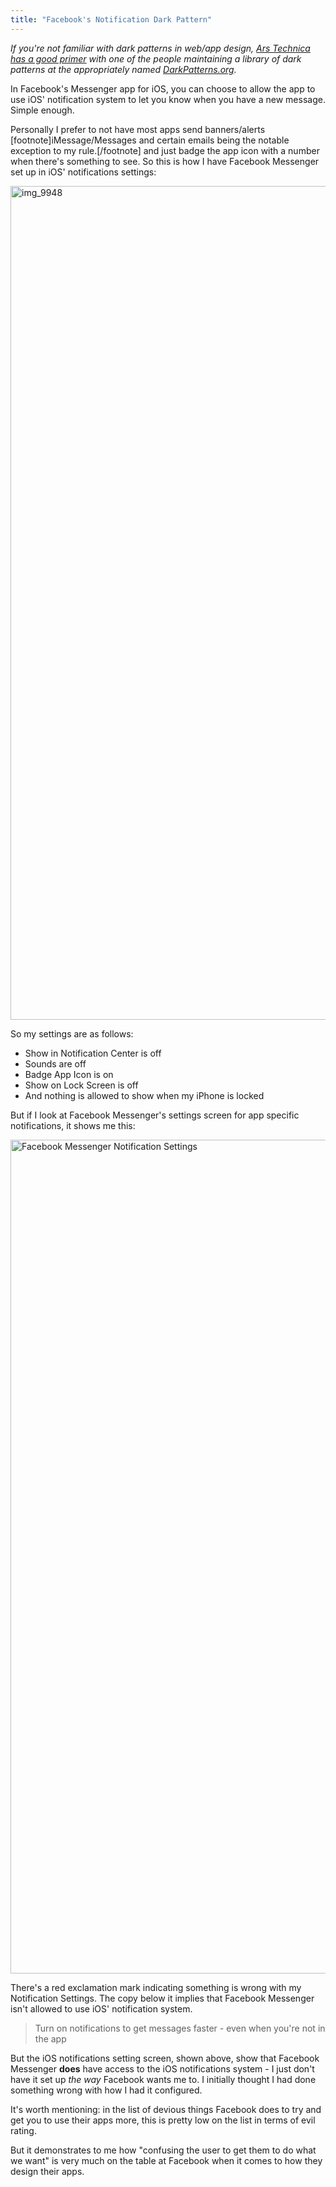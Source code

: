 ```yaml
---
title: "Facebook's Notification Dark Pattern"
---
```

<p><em>If you're not familiar with dark patterns in web/app design, <a href="https://arstechnica.com/security/2016/07/dark-patterns-are-designed-to-trick-you-and-theyre-all-over-the-web/">Ars Technica has a good primer</a> with one of the people maintaining a library of dark patterns at the appropriately named <a href="https://darkpatterns.org">DarkPatterns.org</a>.</em></p>
<p>In Facebook's Messenger app for iOS, you can choose to allow the app to use iOS' notification system to let you know when you have a new message. Simple enough.</p>
<p>Personally I prefer to not have most apps send banners/alerts [footnote]iMessage/Messages and certain emails being the notable exception to my rule.[/footnote] and just badge the app icon with a number when there's something to see. So this is how I have Facebook Messenger set up in iOS' notifications settings:</p>
<p><img src="/wpblog/wp-content/uploads/2016/11/IMG_9948.png" alt="img_9948" width="750" height="1334" class="aligncenter size-full wp-image-22698" /></p>
<p>So my settings are as follows:</p>
<ul>
<li>Show in Notification Center is off</li>
<li>Sounds are off</li>
<li>Badge App Icon is on</li>
<li>Show on Lock Screen is off</li>
<li>And nothing is allowed to show when my iPhone is locked</li>
</ul>
<p>But if I look at Facebook Messenger's settings screen for app specific notifications, it shows me this:</p>
<p><img src="/wpblog/wp-content/uploads/2016/11/IMG_9947.png" alt="Facebook Messenger Notification Settings" width="750" height="1334" class="aligncenter size-full wp-image-22699" /></p>
<p>There's a red exclamation mark indicating something is wrong with my Notification Settings. The copy below it implies that Facebook Messenger isn't allowed to use iOS' notification system.</p>
<blockquote><p>
  Turn on notifications to get messages faster - even when you're not in the app
</p></blockquote>
<p>But the iOS notifications setting screen, shown above, show that Facebook Messenger <strong>does</strong> have access to the iOS notifications system - I just don't have it set up <em>the way</em> Facebook wants me to. I initially thought I had done something wrong with how I had it configured.</p>
<p>It's worth mentioning: in the list of devious things Facebook does to try and get you to use their apps more, this is pretty low on the list in terms of evil rating.</p>
<p>But it demonstrates to me how "confusing the user to get them to do what we want" is very much on the table at Facebook when it comes to how they design their apps.</p>
